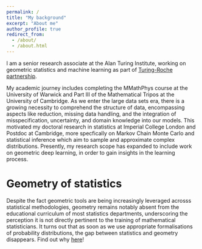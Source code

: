 ```yaml
---
permalink: /
title: "My background"
excerpt: "About me"
author_profile: true
redirect_from: 
  - /about/
  - /about.html
---
```



I am a senior research associate at the Alan Turing Institute, working on geometric statistics and machine learning as part of [Turing-Roche partnership](https://www.turing.ac.uk/research/research-projects/alan-turing-institute-roche-strategic-partnership).

My academic journey includes completing the MMathPhys course at the University of Warwick and Part III of the Mathematical Tripos at the University of Cambridge.
As we enter the large data sets era, there is a growing necessity to comprehend the structure of data, encompassing aspects like reduction, missing data handling, and the integration of misspecification, uncertainty, and domain knowledge into our models. 
This motivated my doctoral research in statistics at Imperial College London and Postdoc at Cambridge, more specfically on Markov Chain Monte Carlo and statistical inference which aim to sample and approximate complex distributions.
Presently, my research scope has expanded to include work on geometric deep learning, in order to gain insights in the learning process.




Geometry of statistics
======

Despite the fact geometric tools are being increasingly leveraged acrosss statistical methodologies,
geometry remains notably absent from the educational curriculum of most statistics departments,
underscoring the perception it is not directly pertinent to the training of mathematical statisticians.
It turns out that as soon as we use appropriate formalisations of probability distributions, the gap between statistics and geometry disappears. 
Find out why [here](https://drive.google.com/file/d/1lr_ns9vEZRHBS9gsW8_o26jCxg6-7Cmr/view?usp=sharing)!




